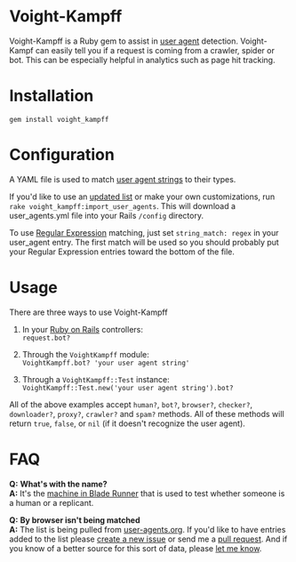 Voight-Kampff
=============
Voight-Kampff is a Ruby gem to assist in [user agent](http://en.wikipedia.org/wiki/User_agent) detection. Voight-Kampf can easily tell you if a request is coming from a crawler, spider or bot. This can be especially helpful in analytics such as page hit tracking.

Installation
============
`gem install voight_kampff`

Configuration
=============

A YAML file is used to match [user agent strings](http://simplyfast.info/browser) to their types.

If you'd like to use an [updated list](http://www.user-agents.org/) or make your own customizations, run `rake voight_kampff:import_user_agents`. This will download a user_agents.yml file into your Rails `/config` directory.

To use [Regular Expression](http://en.wikipedia.org/wiki/Regular_expression) matching, just set `string_match: regex` in your user_agent entry. The first match will be used so you should probably put your Regular Expression entries toward the bottom of the file.

Usage
=====
There are three ways to use Voight-Kampff

1. In your [Ruby on Rails](http://rubyonrails.org) controllers:  
   `request.bot?`

2. Through the `VoightKampff` module:  
   `VoightKampff.bot? 'your user agent string'`

3. Through a `VoightKampff::Test` instance:  
   `VoightKampff::Test.new('your user agent string').bot?`

All of the above examples accept `human?`, `bot?`, `browser?`, `checker?`, `downloader?`, `proxy?`, `crawler?` and `spam?` methods. All of these methods will return `true`, `false`, or `nil` (if it doesn't recognize the user agent).

FAQ
===
__Q:__ __What's with the name?__  
__A:__ It's the [machine in Blade Runner](http://en.wikipedia.org/wiki/Blade_Runner#Voight-Kampff_machine) that is used to test whether someone is a human or a replicant.

__Q:__ __By browser isn't being matched__  
__A:__ The list is being pulled from [user-agents.org](http://www.user-agents.org).
If you'd  like to have entries added to the list please [create a new issue](https://github.com/adamcrown/Voight-Kampff/issues/new) or send me a [pull request](https://github.com/adamcrown/Voight-Kampff/pulls). And if you know of a better source for this sort of data, please [let me know](mailto:adam@obledesign.com).
